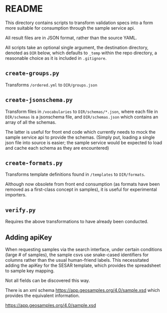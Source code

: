# README

This directory contains scripts to transform validation specs into a form more suitable for consumption through the sample service api.

All result files are in JSON format, rather than the source YAML.

All scripts take an optional single argument, the destination directory, denoted as `DIR` below, which defaults to `_temp` within the repo directory, a reasonable choice as it is included in `.gitignore`. 

## `create-groups.py`

Transforms `/ordered.yml` to `DIR/groups.json`

## `create-jsonschema.py`

Transform files in `/vocabularies` to `DIR/schemas/*.json`, where each file in `DIR/schemas` is a jsonschema file, and `DIR/schemas.json` which contains an array of all the schemas.

The latter is useful for front end code which currently needs to mock the sample service api to provide the schemas. (Simply put, loading a single json file into source is easier; the sample service would be expected to load and cache each schema as they are encountered)

## `create-formats.py`

Transforms template definitions found in `/templates` to `DIR/formats`.

Although now obsolete from front end consumption (as formats have been removed as a first-class concept in samples), it is useful for experimental importers.

## `verify.py`

Requires the above transformations to have already been conducted.


## Adding apiKey

When requesting samples via the search interface, under certain conditions (large # of samples), the sample csvs use snake-cased identifiers for columns rather than the usual human-friend labels. This necessitated adding the apiKey for the SESAR template, which provides the spreadsheet to sample key mapping.

Not all fields can be discovered this way.

There is an xml schema https://app.geosamples.org/4.0/sample.xsd which provides the equivalent information.

https://app.geosamples.org/4.0/sample.xsd